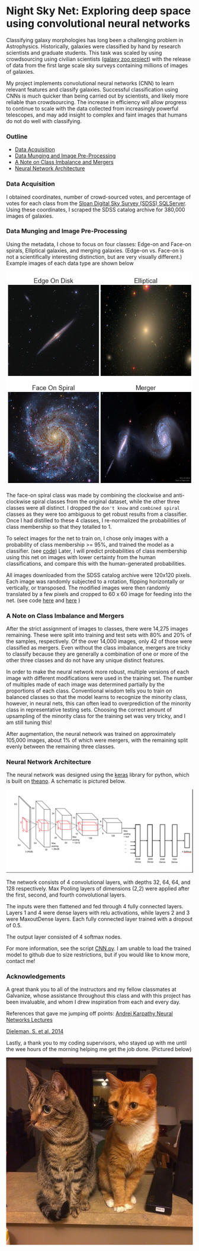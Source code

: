 # Night Sky Net: Exploring deep space using convolutional neural networks

Classifying galaxy morphologies has long been a challenging problem in Astrophysics. Historically, galaxies were classified by hand by research scientists and graduate students. This task was scaled by using crowdsourcing using civilian scientists ([galaxy zoo project](https://www.galaxyzoo.org)) with the release of data from the first large scale sky surveys containing millions of images of galaxies.

My project implements convolutional neural networks (CNN) to learn relevant features and classify galaxies. Successful classification using CNNs is much quicker than being carried out by scientists, and likely more reliable than crowdsourcing. The increase in efficiency will allow progress to continue to scale with the data collected from increasingly powerful telescopes, and may add insight to complex and faint images that humans do not do well with classifying.

### Outline

* [Data Acquisition](#data-acquisition)
* [Data Munging and Image Pre-Processing](#data-munging-and-image-pre-processing)
* [A Note on Class Imbalance and Mergers](#a-note-on-class-imbalance-and-mergers)
* [Neural Network Architecture](#neural-network-architecture)

### Data Acquisition

I obtained coordinates, number of crowd-sourced votes, and percentage of votes for each class from the [Sloan Digital Sky Survey (SDSS) SQLServer](http://cas.sdss.org/dr8/en/tools/search/sql.asp). Using these coordinates, I scraped the SDSS catalog archive for 380,000 images of galaxies.

### Data Munging and Image Pre-Processing

Using the metadata, I chose to focus on four classes: Edge-on and Face-on spirals, Elliptical galaxies, and merging galaxies. (Edge-on vs. Face-on is not a scientifically interesting distinction, but are very visually different.)
Example images of each data type are shown below

![](presentation/galaxy_examples.png)

The face-on spiral class was made by combining the clockwise and anti-clockwise spiral classes from the original dataset, while the other three classes were all distinct. I dropped the ``don't know`` and ``combined spiral`` classes as they were too ambiguous to get robust results from a classifier. Once I had distilled to these 4 classes, I re-normalized the probabilities of class membership so that they totalled to 1.

To select images for the net to train on, I chose only images with a probability of class membership >= 95%, and trained the model as a classifier. (see [code](https://github.com/TarynHeilman/DSI-Capstone-Project/blob/master/scripts/clean_metadata.py)) Later, I will predict probabilities of class membership using this net on images with lower certainty from the human classifications, and compare this with the human-generated probabilities.

All images downloaded from the SDSS catalog archive were 120x120 pixels. Each image was randomly subjected to a rotation, flipping horizontally or vertically, or transposed. The modified images were then randomly translated by a few pixels and cropped to 60 x 60 image for feeding into the net. (see code [here](https://github.com/TarynHeilman/DSI-Capstone-Project/blob/master/scripts/image_transformations.py) and [here](https://github.com/TarynHeilman/DSI-Capstone-Project/blob/master/scripts/data_cleaning.py) )

### A Note on Class Imbalance and Mergers

After the strict assignment of images to classes, there were 14,275 images remaining. These were split into training and test sets with 80% and 20% of the samples, respectively. Of the over 14,000 images, only 42 of those were classified as mergers. Even without the class imbalance, mergers are tricky to classify because they are generally a combination of one or more of the other three classes and do not have any unique distinct features.

In order to make the neural network more robust, multiple versions of each image with different modifications were used in the training set. The number of multiples made of each image was determined partially by the proportions of each class. Conventional wisdom tells you to train on balanced classes so that the model learns to recognize the minority class, however, in neural nets, this can often lead to overprediction of the minority class in representative testing sets. Choosing the correct amount of upsampling of the minority class for the training set was very tricky, and I am still tuning this!

After augmentation, the neural network was trained on approximately 105,000 images, about 1% of which were mergers, with the remaining split evenly between the remaining three classes.

### Neural Network Architecture

The neural network was designed using the [keras](keras.io) library for python, which is built on [theano](https://github.com/Theano/Theano). A schematic is pictured below.

![](presentation/neural_net_architecture.png)

The network consists of 4 convolutional layers, with depths 32, 64, 64, and 128 respectively. Max Pooling layers of dimensions (2,2) were applied after the first, second, and fourth convolutional layers.

The inputs were then flattened and fed through 4 fully connected layers. Layers 1 and 4 were dense layers with relu activations, while layers 2 and 3 were MaxoutDense layers. Each fully connected layer trained with a dropout of 0.5.

The output layer consisted of 4 softmax nodes.

For more information, see the script [CNN.py](https://github.com/TarynHeilman/DSI-Capstone-Project/blob/master/scripts/data_cleaning.py).
I am unable to load the trained model to github due to size restrictions, but if you would like to know more, contact me!

### Acknowledgements

A great thank you to all of the instructors and my fellow classmates at Galvanize, whose assistance throughout this class and with this project has been invaluable, and whom I drew inspiration from each and every day.

References that gave me jumping off points:
[Andrej Karpathy Neural Networks Lectures](https://www.youtube.com/watch?v=gYpoJMlgyXA)

[Dieleman, S. et al. 2014](http://arxiv.org/pdf/1503.07077.pdf)

Lastly, a thank you to my coding supervisors, who stayed up with me until the wee hours of the morning helping me get the job done. (Pictured below)

![](presentation/coding_supervisors.jpg)
